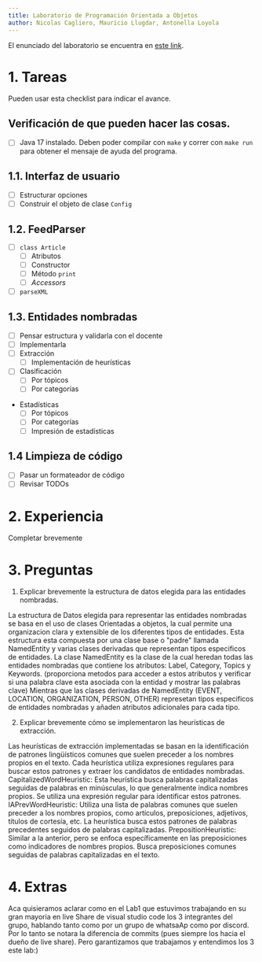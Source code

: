 ```yaml
---
title: Laboratorio de Programación Orientada a Objetos
author: Nicolas Cagliero, Mauricio Llugdar, Antonella Loyola
---
```


El enunciado del laboratorio se encuentra en [este link](https://docs.google.com/document/d/1wLhuEOjhdLwgZ4rlW0AftgKD4QIPPx37Dzs--P1gIU4/edit#heading=h.xe9t6iq9fo58).

# 1. Tareas
Pueden usar esta checklist para indicar el avance.

## Verificación de que pueden hacer las cosas.
- [ ] Java 17 instalado. Deben poder compilar con `make` y correr con `make run` para obtener el mensaje de ayuda del programa.

## 1.1. Interfaz de usuario
- [ ] Estructurar opciones
- [ ] Construir el objeto de clase `Config`

## 1.2. FeedParser
- [ ] `class Article`
    - [ ] Atributos
    - [ ] Constructor
    - [ ] Método `print`
    - [ ] _Accessors_
- [ ] `parseXML`

## 1.3. Entidades nombradas
- [ ] Pensar estructura y validarla con el docente
- [ ] Implementarla
- [ ] Extracción
    - [ ] Implementación de heurísticas
- [ ] Clasificación
    - [ ] Por tópicos
    - [ ] Por categorías
- Estadísticas
    - [ ] Por tópicos
    - [ ] Por categorías
    - [ ] Impresión de estadísticas

## 1.4 Limpieza de código
- [ ] Pasar un formateador de código
- [ ] Revisar TODOs

# 2. Experiencia
Completar brevemente

# 3. Preguntas
1. Explicar brevemente la estructura de datos elegida para las entidades nombradas.

La estructura de Datos elegida para representar las entidades nombradas se basa en el uso de clases Orientadas a objetos, la cual permite una organizacion clara y extensible de los diferentes tipos de entidades. Esta estructura esta compuesta por una clase base o "padre" llamada NamedEntity y varias clases derivadas que representan tipos especificos de entidades.
La clase NamedEntity es la clase de la cual heredan todas las entidades nombradas que contiene los atributos: Label, Category, Topics y Keywords. (proporciona metodos para acceder a estos atributos y verificar si una palabra clave esta asociada con la entidad y mostrar las palabras clave)
Mientras que las clases derivadas de NamedEntity (EVENT, LOCATION, ORGANIZATION, PERSON, OTHER) represetan tipos especificos de entidades nombradas y añaden atributos adicionales para cada tipo.  

2. Explicar brevemente cómo se implementaron las heurísticas de extracción.

Las heurísticas de extracción implementadas se basan en la identificación de patrones lingüísticos comunes que suelen preceder a los nombres propios en el texto. Cada heurística utiliza expresiones regulares para buscar estos patrones y extraer los candidatos de entidades nombradas.
CapitalizedWordHeuristic: Esta heurística busca palabras capitalizadas seguidas de palabras en minúsculas, lo que generalmente indica nombres propios. Se utiliza una expresión regular para identificar estos patrones.
IAPrevWordHeuristic: Utiliza una lista de palabras comunes que suelen preceder a los nombres propios, como artículos, preposiciones, adjetivos, títulos de cortesía, etc. La heurística busca estos patrones de palabras precedentes seguidos de palabras capitalizadas.
PrepositionHeuristic: Similar a la anterior, pero se enfoca específicamente en las preposiciones como indicadores de nombres propios. Busca preposiciones comunes seguidas de palabras capitalizadas en el texto.

# 4. Extras
Aca quisieramos aclarar como en el Lab1 que estuvimos trabajando en su gran mayoria en live Share de visual studio code los 3 integrantes del grupo, hablando tanto como por un grupo de whatsaAp como por discord. Por lo tanto se notara la diferencia de commits (pues siempre los hacia el dueño de live share). Pero garantizamos que trabajamos y entendimos los 3 este lab:)

